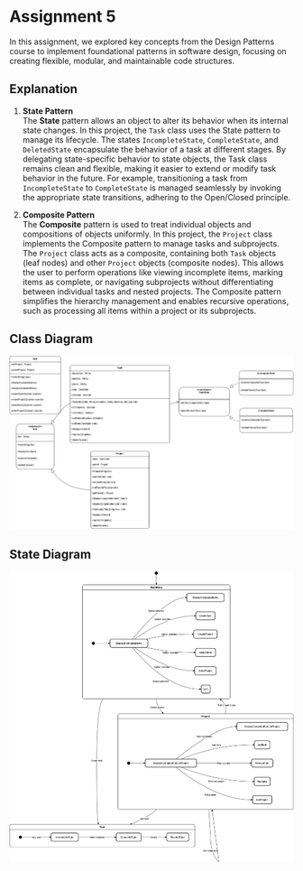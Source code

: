 # Assignment 5

In this assignment, we explored key concepts from the Design Patterns course to implement foundational patterns in software design, focusing on creating flexible, modular, and maintainable code structures.

## Explanation

1. **State Pattern**  
The **State** pattern allows an object to alter its behavior when its internal state changes. In this project, the `Task` class uses the State pattern to manage its lifecycle. The states `IncompleteState`, `CompleteState`, and `DeletedState` encapsulate the behavior of a task at different stages. By delegating state-specific behavior to state objects, the Task class remains clean and flexible, making it easier to extend or modify task behavior in the future. For example, transitioning a task from `IncompleteState` to `CompleteState` is managed seamlessly by invoking the appropriate state transitions, adhering to the Open/Closed principle.

2. **Composite Pattern**  
The **Composite** pattern is used to treat individual objects and compositions of objects uniformly. In this project, the `Project` class implements the Composite pattern to manage tasks and subprojects. The `Project` class acts as a composite, containing both `Task` objects (leaf nodes) and other `Project` objects (composite nodes). This allows the user to perform operations like viewing incomplete items, marking items as complete, or navigating subprojects without differentiating between individual tasks and nested projects. The Composite pattern simplifies the hierarchy management and enables recursive operations, such as processing all items within a project or its subprojects.

## Class Diagram

![Class Diagram](ClassDiagram.png)

## State Diagram

![State Diagram](StateDiagram.png)